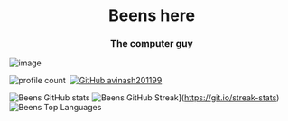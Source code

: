 <h1 align="center">Beens here</h1>
<h3 align="center">The computer guy</h3>

![image](https://user-images.githubusercontent.com/61057666/169029838-74df663d-2e62-4d77-bdff-b43f7d63f00f.png)

![profile count](https://komarev.com/ghpvc/?username=Abinesh-Mathivanan&color=red)&nbsp;
[![GitHub avinash201199](https://img.shields.io/github/followers/Abinesh-Mathivanan?label=follow&style=social)](https://github.com/avinash201199)&nbsp;


![Beens GitHub stats](https://github-readme-stats.vercel.app/api?username=Abinesh-Mathivanan&theme=dark&show_icons=true)
![Beens GitHub Streak](https://streak-stats.demolab.com/?user=Abinesh-Mathivanan&theme=dark)](https://git.io/streak-stats)
![Beens Top Languages](https://github-readme-stats.vercel.app/api/top-langs/?username=Abinesh-Mathivanan&layout=compact&theme=dark&hide=css,html,makefile)




